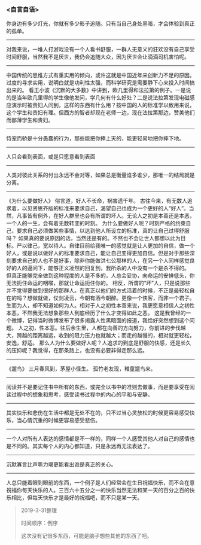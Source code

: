 ### <自言自语>

你身边有多少灯光，你就有多少影子追随。只有当自己身处黑暗，才会体验到真正的孤单。 

---

对我来说，一堆人打游戏没有一个人看书舒服，一群人无意义的狂欢没有自己享受时间舒服，当然我不是厌世，我仍会追随大众，因为厌世会让滴滴司机害怕呢。

---

中国传统的思维方式有重实用的倾向，或许这就是中国近年来创新力不足的原因。过度的寻求实用，说明白就是功利性太强，而科学研究是需要静下心来投入时间搞出来的。
	看王小波《沉默的大多数》中讲到，欧几里得和法拉第的例子。一是说的是当年欧几里得的学生像他发问，学几何有什么好处？二是说法拉第发现电磁感应演示时被贵妇人问到，这样的东西有什么用？按中国的人的标准学以致用来说，这个学生和贵妇有理。但西方的智者却现在老师一边，现在法拉第那边，赞美他们而鄙薄学生和贵妇。

---

恃宠而骄是十分愚蠢的行为，那些能把你捧上天的，能更轻易地把你摔下地。

---

人只会看到表面，或是只愿意看到表面

---

人类对彼此关系的付出永远不会对等，如果总是衡量谁多谁少，那唯一的结局就是分离。

---

《为什么要做好人》
俗言道，好人不长命，祸害遗千年。
古往今来，有无数人追求着，以见贤思齐版的标准来要求自己，渴望自己也成为一个更好的人“好人”。当然，凡事皆有例外，在好人群里也会有所谓的坏人。无论人之初是本善还是本恶，一个人的一生，会有着无数转变的时刻。
为什么要做好人呢？时刻严格的约束自己，要求自己必须做某些事情，以达到他人所设立的标准，真的让自己过得舒服吗？
如果真的要说原因的话，当然还是有的。不然也不会让世人都想以此为目标。严以律己，宽以待人。自律目前给我唯一的感觉就是让人更加的自信，做一个好人，或是说以做好人的标准要求自己，能让自己变得更加自信。但是对于那些深刻要求自己的人也不是好事，除非你能做洪七公那样的人，在另一个人同样感觉良好的人的逼问下，能够正义凌然的回复到，我所杀的人中没有一个是杀不得的。
但真正能够完全做到这种程度的人是不多的，人总会妥协，向命运的安排低头，你无法扼住命运的咽喉，那就让命运扼住你的。
相反，所谓的“坏”人，只是说那些并不觉得要做到很好的那群人。在真正以他们的方式活着的时候，不正是最轻松自在的吗？想做就做，仗剑凌云，今朝有酒今朝醉。更像一个侠客，而非一个君子。
生而为人，却不知道如何为人。相对于人之初性本善来说，我更愿意相信人之初性本恶，不然我无法想象那些人到底经历了什么才变得如此之恶。 这是我曾经的一个微博，记得当时微博发布了很多揭露人性黑暗面的报道，我恰好突然想到这个问题。
人之初，性本恶。往后余生里，人都在向善的方向努力，你前进的步伐越大，跨越的距离越远，收到的阻力压力也就越大；而走的越慢的，相对就更轻松，安逸，舒适。
那么人为什么要做好人呢？人追求的到底是舒服的快感，还是长久的压抑呢？我觉得，在那条路上，也没有必要非得走那么远。

---

《遛鸟》
三月春风到，茅屋小径生。
孤竹老友现，稚童遛鸟来。

---

阅读并不是要记住书中所有的东西，或完全以书中的准则去做事，而是要享受在阅读过程中的想象和思考，感受读书过程中的内心的平和与安静。

---

其实快乐和悲伤在生活中都是无处不在的，只不过当心灵放松的时候更容易感受快乐，当心情沉重的时候更容易感受悲伤。

---

一个人对所有人表达的感情都是不一样的，同样一个人感受其他人对自己的感情也是不同的。其实每个人的内心都知道，只是永远再无法表达了。

---

沉默寡言比声嘶力竭更能看出谁是真正的关心。

---

人总只能着眼到眼前的东西，一个例子是人们经常会在生日祝福快乐，而不会在意祝福你每天快乐的人。三百六十五分之一的快乐当然无法和某一天的百分之百的快乐相比，但每天快乐才是最好的祝福吧，而不只是某一天。

> 2019-3-31整理
>
> 时间顺序：倒序
>
> 这次没有记很多东西，可能是脑子想些其他的东西了吧。
